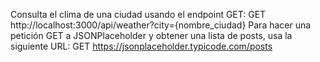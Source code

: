 Consulta el clima de una ciudad usando el endpoint GET:
GET http://localhost:3000/api/weather?city={nombre_ciudad}
Para hacer una petición GET a JSONPlaceholder y obtener una lista de posts, usa la siguiente URL:
GET https://jsonplaceholder.typicode.com/posts